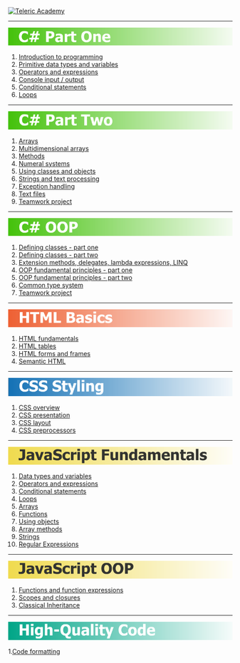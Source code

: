 [![Teleric Academy](https://cdn.ideedit.com/ChannelPictures/telerik_academy_l.jpg)](http://telerikacademy.com "Telerik Academy")

---

[![C# Part One](01-CSharp-Part-One/cs-part-one.png)](01-CSharp-Part-One "C# Part One")

1. [Introduction to programming](01-CSharp-Part-One/01-IntroductionToProgramming)
2. [Primitive data types and variables](01-CSharp-Part-One/02-PrimitiveDataTypesAndVariables)
3. [Operators and expressions](01-CSharp-Part-One/03-OperatorsAndExpressions)
4. [Console input / output](01-CSharp-Part-One/04-ConsoleInputOutput)
5. [Conditional statements](01-CSharp-Part-One/05-ConditionalStatements)
6. [Loops](01-CSharp-Part-One/06-Loops)

---

[![C# Part Two](02-CSharp-Part-Two/cs-part-two.png)](02-CSharp-Part-Two "C# Part Two")

1. [Arrays](02-CSharp-Part-Two/01-Arrays)
2. [Multidimensional arrays](02-CSharp-Part-Two/02-MultidimensionalArrays)
3. [Methods](02-CSharp-Part-Two/03-Methods)
4. [Numeral systems](02-CSharp-Part-Two/04-NumeralSystems)
5. [Using classes and objects](02-CSharp-Part-Two/05-UsingClassesAndObjects)
6. [Strings and text processing](02-CSharp-Part-Two/06-StringsAndTextProcessing)
7. [Exception handling](02-CSharp-Part-Two/07-ExceptionHandling)
8. [Text files](02-CSharp-Part-Two/08-TextFiles)
9. [Teamwork project](https://github.com/PavelDobranov/TA-Teamwork-CSharp-Part-Two)

---

[![C# OOP](03-CSharp-Object-Oriented-Programming/cs-oop.png)](03-CSharp-Object-Oriented-Programming "C# Object-Oriented Programming")

1. [Defining classes - part one](03-CSharp-Object-Oriented-Programming/01-DefiningClassesPartOne)
2. [Defining classes - part two](03-CSharp-Object-Oriented-Programming/02-DefiningClassesPartTwo)
3. [Extension methods, delegates, lambda expressions, LINQ](03-CSharp-Object-Oriented-Programming/03-ExtensionMethodsDelegatesLambdaLinq)
4. [OOP fundamental principles - part one](03-CSharp-Object-Oriented-Programming/04-OOPFundamentalPrinciplesPartOne)
5. [OOP fundamental principles - part two](03-CSharp-Object-Oriented-Programming/05-OOPFundamentalPrinciplesPartTwo)
6. [Common type system](03-CSharp-Object-Oriented-Programming/06-CommonTypeSystem)
7. [Teamwork project](https://github.com/PavelDobranov/TA-Teamwork-CSharp-OOP)

---

[![HTML Basics](04-HTML-Basics/html-basics.png)](04-HTML-Basics "HTML Basics")

1. [HTML fundamentals](04-HTML-Basics/01-HTML-Fundamentals)
2. [HTML tables](04-HTML-Basics/02-HTML-Tables)
3. [HTML forms and frames](04-HTML-Basics/03-HTML-Forms-And-Frames)
4. [Semantic HTML](04-HTML-Basics/04-Semanic-HTML)

---

[![CSS Styling](05-CSS-Styling/css-styling.png)](05-CSS-Styling "CSS Styling")

1. [CSS overview](05-CSS-Styling/01-CSS-Overview)
2. [CSS presentation](05-CSS-Styling/02-CSS-Presentation)
3. [CSS layout](05-CSS-Styling/03-CSS-Layout)
4. [CSS preprocessors](05-CSS-Styling/04-CSS-Preprocessors)

---

[![JavaScript Fundamentals](06-JavaScript-Fundamentals/js-fundamentals.png)](06-JavaScript-Fundamentals "JavaScript Fundamentals")

1. [Data types and variables](06-JavaScript-Fundamentals/01-DataTypesAndVariables)
2. [Operators and expressions](06-JavaScript-Fundamentals/02-OperatorsAndExpressions)
3. [Conditional statements](06-JavaScript-Fundamentals/03-ConditionalStatements)
4. [Loops](06-JavaScript-Fundamentals/04-Loops)
5. [Arrays](06-JavaScript-Fundamentals/05-Arrays)
6. [Functions](06-JavaScript-Fundamentals/06-Functions)
7. [Using objects](06-JavaScript-Fundamentals/07-UsingObjects)
8. [Array methods](06-JavaScript-Fundamentals/08-ArrayMethods)
9. [Strings](06-JavaScript-Fundamentals/09-Strings)
10. [Regular Expressions](06-JavaScript-Fundamentals/10-RegularExpressions)

---

[![JavaScript OOP](07-JavaScript-Object-Oriented-Programming/js-oop.png)](07-JavaScript-Object-Oriented-Programming "JavaScript Object-Oriented Programming")

1. [Functions and function expressions](07-JavaScript-Object-Oriented-Programming/01-FunctionsAndFunctionExpressions)
2. [Scopes and closures](07-JavaScript-Object-Oriented-Programming/02-ScopesAndClosures)
3. [Classical Inheritance](07-JavaScript-Object-Oriented-Programming/03-ClassicalInheritance)

---

[![High-Quality Code](10-High-Quality-Code/high-quality-code.png)](10-High-Quality-Code "High-Quality Code")

1.[Code formatting](10-High-Quality-Code/01-CodeFormatting)